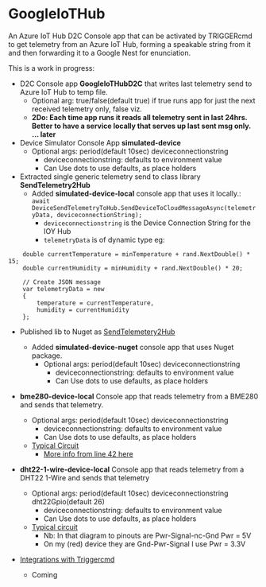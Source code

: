 # GoogleIoTHub
An Azure IoT Hub D2C Console app that can be activated by TRIGGERcmd to get telemetry from an Azure IoT Hub, 
forming a speakable string from it and then forwarding it to a Google Nest for enunciation.

This is a work in progress:

- D2C Console app **GoogleIoTHubD2C** that writes last telemetry send to Azure IoT Hub to temp file.
  - Optional arg: true/false(default true) if true runs app for just the next received telemetry only, false viz.
  - __2Do: Each time app runs it reads all telemetry sent in last 24hrs. Better to have a service locally that serves up last sent msg only. ... later__
- Device Simulator Console App **simulated-device**
  - Optional args: period(default 10sec)  deviceconnectionstring
    - deviceconnectionstring: defaults to environment value
    - Can Use dots to use defaults, as place holders
- Extracted single generic telemetry send to class library **SendTelemetry2Hub**
  - Added **simulated-device-local** console app that uses it locally.:  
    ```await DeviceSendTelemetryToHub.SendDeviceToCloudMessageAsync(telemetryData, deviceconnectionString);```
    - ```deviceconnectionstring``` is the Device Connection String for the IOY Hub
    -  ```telemetryData``` is of dynamic type eg:  
```
    double currentTemperature = minTemperature + rand.NextDouble() * 15;
    double currentHumidity = minHumidity + rand.NextDouble() * 20;

    // Create JSON message
    var telemetryData = new
    {
        temperature = currentTemperature,
        humidity = currentHumidity
    };

```
- Published lib to Nuget as [SendTelemetery2Hub](https://www.nuget.org/packages/SendTelemetry2Hub/)
  - Added **simulated-device-nuget** console app that uses Nuget package.
    - Optional args: period(default 10sec)  deviceconnectionstring
      - deviceconnectionstring: defaults to environment value
      - Can Use dots to use defaults, as place holders
- **bme280-device-local** Console app that reads telemetry from a BME280 and sends that telemetry.
  - Optional args: period(default 10sec)  deviceconnectionstring
    - deviceconnectionstring: defaults to environment value
    - Can Use dots to use defaults, as place holders
  - [Typical Circuit](https://github.com/djaus2/DNETCoreGPIO/blob/master/DNETCoreGPIO/Circuits/rpi-bmp280_i2c.png)
    - [More info from line 42 here](https://github.com/djaus2/DNETCoreGPIO/blob/master/DNETCoreGPIO/BMX280Sampler.cs)
- **dht22-1-wire-device-local** Console app that reads telemetry from a DHT22 1-Wire and sends that telemetry
  - Optional args: period(default 10sec)  deviceconnectionstring dht22Gpio(default 26)
    - deviceconnectionstring: defaults to environment value
    - Can Use dots to use defaults, as place holders 
  - [Typical circuit](https://github.com/djaus2/DNETCoreGPIO/blob/master/DNETCoreGPIO/Circuits/dht22.png) 
    - Nb: In that diagram to pinouts are Pwr-Signal-nc-Gnd  Pwr = 5V
    - On my (red) device they are Gnd-Pwr-Signal  I use Pwr = 3.3V

- [Integrations with Triggercmd](https://github.com/djaus2/TRIGGERcmdRPi)
  - Coming